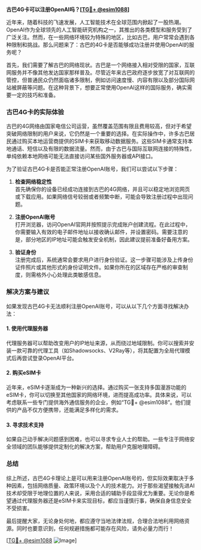 **古巴4G卡可以注册OpenAI吗？[[TG💪+ @esim1088](https://t.me/s/esim1088)]**

近年来，随着科技的飞速发展，人工智能技术在全球范围内掀起了一股热潮。OpenAI作为全球领先的人工智能研究机构之一，其推出的各类模型和服务受到了广泛关注。然而，在一些网络环境较为特殊的地区，比如古巴，用户常常会遇到各种限制和挑战。那么问题来了：古巴的4G卡是否能够成功注册并使用OpenAI的服务呢？

首先，我们需要了解古巴的网络现状。古巴是一个网络接入相对受限的国家，互联网服务并不像其他发达国家那样普及。尽管近年来古巴政府逐步放宽了对互联网的管控，但普通民众仍然面临诸多限制，例如访问速度慢、内容有限以及部分国际网站被屏蔽等问题。在这种背景下，想要正常使用OpenAI这样的国际服务，确实需要一定的技巧和准备。

### 古巴4G卡的实际体验

古巴的4G网络由国家电信公司运营，虽然覆盖范围有限且费用较高，但对于希望突破网络限制的用户来说，它仍然是一个重要的选择。在实际操作中，许多古巴居民通过购买本地运营商提供的SIM卡来获取移动数据服务。这些SIM卡通常支持本地通话、短信以及有限的数据流量。然而，由于古巴与国际互联网连接的特殊性，单纯依赖本地网络可能无法直接访问某些国外服务器或API接口。

为了验证古巴4G卡是否能正常注册OpenAI账号，我们可以尝试以下步骤：

1. **检查网络稳定性**  
   首先确保你的设备已经成功连接到古巴的4G网络，并且可以稳定地浏览网页或下载应用。如果网络信号较弱或者频繁中断，可能会导致注册过程中出现问题。

2. **注册OpenAI账号**  
   打开浏览器，访问OpenAI官网并按照提示完成账户创建流程。在此过程中，你需要输入有效的电子邮件地址以接收确认邮件，并设置密码。需要注意的是，部分地区的IP地址可能会触发安全机制，因此建议提前准备好备用方案。

3. **验证身份**  
   注册完成后，系统通常会要求用户进行身份验证。这一步骤可能涉及上传身份证件照片或其他形式的身份证明文件。如果你所在的区域存在严格的审查制度，则需格外小心处理此类敏感信息。

### 解决方案与建议

如果发现古巴4G卡无法顺利注册OpenAI账号，可以从以下几个方面寻找解决办法：

#### 1. 使用代理服务器
代理服务器可以帮助改变用户的IP地址来源，从而绕过地域限制。你可以搜索并安装一款可靠的代理工具（如Shadowsocks、V2Ray等），将其配置为全局代理模式后再尝试登录OpenAI平台。

#### 2. 购买eSIM卡
近年来，eSIM卡逐渐成为一种新兴的选择。通过购买一张支持多国漫游功能的eSIM卡，你可以切换至其他国家的网络环境，进而提高成功率。具体来说，可以考虑联系一些专门提供海外通信服务的企业，例如“TG💪+ @esim1088”。他们提供的产品不仅方便携带，还能满足多样化的需求。

#### 3. 寻求技术支持
如果自己动手解决问题感到困难，也可以寻求专业人士的帮助。一些专注于网络安全领域的团队能够提供定制化的解决方案，帮助用户克服地理障碍。

### 总结

综上所述，古巴4G卡理论上是可以用来注册OpenAI账号的，但实际效果取决于多种因素，包括网络质量、政策环境以及个人的技术能力。对于那些渴望接触先进AI技术却受限于地理位置的人来说，采用合适的辅助手段显得尤为重要。无论你是希望通过代理服务器还是eSIM卡来实现目标，都应当谨慎行事，确保自身信息安全不受损害。

最后提醒大家，无论身处何地，都应遵守当地法律法规，合理合法地利用网络资源。同时也要意识到，任何规避措施都可能存在风险，请务必量力而行！

[[TG💪+ @esim1088](https://t.me/s/esim1088) ![Image](https://i.postimg.cc/4NQfJmqS/Snipaste-2025-05-13-00-14-12.png)]